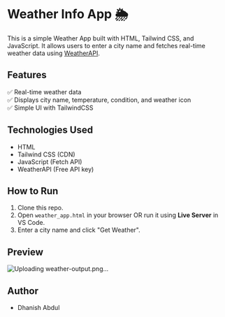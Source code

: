  # Weather Info App 🌦️

This is a simple Weather App built with HTML, Tailwind CSS, and JavaScript. 
It allows users to enter a city name and fetches real-time weather data using [WeatherAPI](https://www.weatherapi.com/).

## Features
✅ Real-time weather data  
✅ Displays city name, temperature, condition, and weather icon  
✅ Simple UI with TailwindCSS  

## Technologies Used
- HTML
- Tailwind CSS (CDN)
- JavaScript (Fetch API)
- WeatherAPI (Free API key)

## How to Run
1. Clone this repo.
2. Open `weather_app.html` in your browser OR run it using **Live Server** in VS Code.
3. Enter a city name and click "Get Weather".

## Preview
![Uploading weather-output.png…]()

  <!-- You can add a screenshot if you want -->

## Author
- Dhanish Abdul

